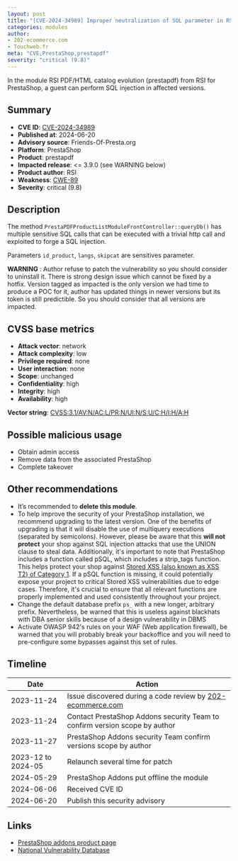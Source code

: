 ```yaml
---
layout: post
title: "[CVE-2024-34989] Improper neutralization of SQL parameter in RSI PDF/HTML catalog evolution (prestapdf) module for PrestaShop"
categories: modules
author:
- 202-ecommerce.com
- Touchweb.fr
meta: "CVE,PrestaShop,prestapdf"
severity: "critical (9.8)"
---
```


In the module RSI PDF/HTML catalog evolution (prestapdf) from RSI for PrestaShop, a guest can perform SQL injection in affected versions.

## Summary

* **CVE ID**: [CVE-2024-34989](https://cve.mitre.org/cgi-bin/cvename.cgi?name=CVE-2023-34989)
* **Published at**: 2024-06-20
* **Advisory source**: Friends-Of-Presta.org
* **Platform**: PrestaShop
* **Product**: prestapdf
* **Impacted release**: <= 3.9.0 (see WARNING below)
* **Product author**: RSI
* **Weakness**: [CWE-89](https://cwe.mitre.org/data/definitions/89.html)
* **Severity**: critical (9.8)

## Description

The method `PrestaPDFProductListModuleFrontController::queryDb()` has multiple sensitive SQL calls that can be executed with a trivial http call and exploited to forge a SQL injection.

Parameters `id_product`, `langs`, `skipcat` are sensitives parameter.

**WARNING** : Author refuse to patch the vulnerability so you should consider to uninstall it. There is strong design issue which cannot be fixed by a hotfix. Version tagged as impacted is the only version we had time to produce a POC for it, author has updated things in newer versions but its token is still predictible. So you should consider that all versions are impacted.


## CVSS base metrics

* **Attack vector**: network
* **Attack complexity**: low
* **Privilege required**: none
* **User interaction**: none
* **Scope**: unchanged
* **Confidentiality**: high
* **Integrity**: high
* **Availability**: high

**Vector string**: [CVSS:3.1/AV:N/AC:L/PR:N/UI:N/S:U/C:H/I:H/A:H](https://nvd.nist.gov/vuln-metrics/cvss/v3-calculator?vector=AV:N/AC:L/PR:N/UI:N/S:U/C:H/I:H/A:H)


## Possible malicious usage

* Obtain admin access
* Remove data from the associated PrestaShop
* Complete takeover


## Other recommendations

* It’s recommended to **delete this module**.
* To help improve the security of your PrestaShop installation, we recommend upgrading to the latest version. One of the benefits of upgrading is that it will disable the use of multiquery executions (separated by semicolons). However, please be aware that this **will not protect** your shop against SQL injection attacks that use the UNION clause to steal data. Additionally, it's important to note that PrestaShop includes a function called pSQL, which includes a strip_tags function. This helps protect your shop against [Stored XSS (also known as XSS T2) of Category 1](https://security.friendsofpresta.org/modules/2023/02/07/stored-xss.html). If a pSQL function is missing, it could potentially expose your project to critical Stored XSS vulnerabilities due to edge cases. Therefore, it's crucial to ensure that all relevant functions are properly implemented and used consistently throughout your project.
* Change the default database prefix `ps_` with a new longer, arbitrary prefix. Nevertheless, be warned that this is useless against blackhats with DBA senior skills because of a design vulnerability in DBMS
* Activate OWASP 942's rules on your WAF (Web application firewall), be warned that you will probably break your backoffice and you will need to pre-configure some bypasses against this set of rules.

## Timeline

| Date | Action |
|--|--|
| 2023-11-24 | Issue discovered during a code review by [202-ecommerce.com](https://www.202-ecommerce.com/) |
| 2023-11-24 | Contact PrestaShop Addons security Team to confirm version scope by author |
| 2023-11-27 | PrestaShop Addons security Team confirm versions scope by author |
| 2023-12 to 2024-05 | Relaunch several time for patch |
| 2024-05-29 | PrestaShop Addons put offline the module |
| 2024-06-06 | Received CVE ID |
| 2024-06-20 | Publish this security advisory |


## Links

* [PrestaShop addons product page](https://addons.prestashop.com/fr/import-export-de-donnees/2063-rsi-presta-pdf-html-export-catalog.html)
* [National Vulnerability Database](https://nvd.nist.gov/vuln/detail/CVE-2023-34989)

